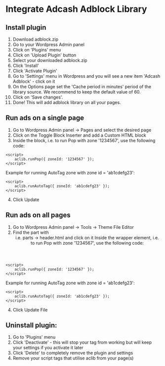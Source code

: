 # Integrate Adcash Adblock Library

## Install plugin
1. Download adblock.zip
2. Go to your Wordpress Admin panel
3. Click on 'Plugins' menu
4. Click on 'Upload Plugin' button
5. Select your downloaded adblock.zip
6. Click 'Install'
7. Click 'Activate Plugin'
8. Go to 'Settings' menu in Wordpress and you will see a new item 'Adcash Adblock' - click on it
9. On the Options page set the 'Cache period in minutes' period of the library source.
We recommend to keep the default value of 60.
10. Click on 'Save changes'. 
11. Done! This will add adblock library on all your pages.

## Run ads on a single page
1. Go to Wordpress Admin panel -> Pages and select the desired page
2. Click on the Toggle Block Inserter and add a Custom HTML block
3. Inside the block, i.e. to run Pop with zone '1234567', use the following code:

```
<script>
    aclib.runPop({ zoneId: '1234567' });
</script>
```

Example for running AutoTag zone with zone id = 'ab1cdefg23':
```
<script>
    aclib.runAutoTag({ zoneId: 'ab1cdefg23' });
</script>
```
4. Click Update


## Run ads on all pages
1. Go to Wordpress Admin panel -> Tools -> Theme File Editor
2. Find the part with <header/> i.e. parts -> header.html and click on it
Inside the wrapper element, i.e. to run Pop with zone '1234567', use the following code:

```
<script>
    aclib.runPop({ zoneId: '1234567' });
</script>
```

Example for running AutoTag zone with zone id = 'ab1cdefg23':
```
<script>
    aclib.runAutoTag({ zoneId: 'ab1cdefg23' });
</script>
```
4. Click Update File

## Uninstall plugin:
1. Go to 'Plugins' menu
2. Click 'Deactivate' - this will stop your tag from working but will keep your settings if you activate it later
3. Click 'Delete' to completely remove the plugin and settings
4. Remove your script tags that utilise aclib from your page(s)
